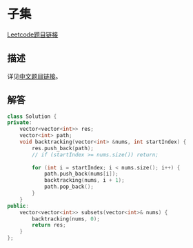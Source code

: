 # 子集

[Leetcode题目链接](https://leetcode.com/problems/subsets/description/)

## 描述

详见[中文题目链接](https://leetcode.cn/problems/subsets/)。

## 解答

```C++
class Solution {
private:
    vector<vector<int>> res;
    vector<int> path;
    void backtracking(vector<int> &nums, int startIndex) {
        res.push_back(path);
        // if (startIndex >= nums.size()) return;
        
        for (int i = startIndex; i < nums.size(); i++) {
            path.push_back(nums[i]);
            backtracking(nums, i + 1);
            path.pop_back();
        }
    }
public:
    vector<vector<int>> subsets(vector<int>& nums) {
        backtracking(nums, 0);
        return res;
    }
};
```

